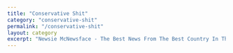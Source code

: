 ```yaml
---
title: "Conservative Shit"
category: "conservative-shit"
permalink: "/conservative-shit"
layout: category
excerpt: "Newsie McNewsface - The Best News From The Best Country In The United States"
---
```

